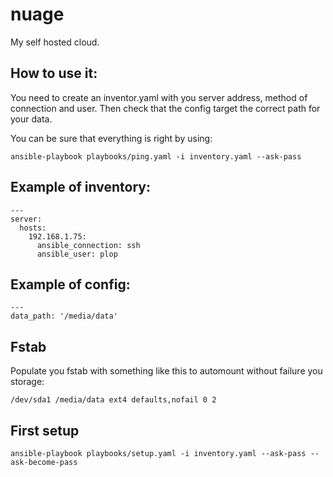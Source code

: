 # nuage

My self hosted cloud.

## How to use it:

You need to create an inventor.yaml with you server address, method of connection and user.
Then check that the config target the correct path for your data.

You can be sure that everything is right by using:

```
ansible-playbook playbooks/ping.yaml -i inventory.yaml --ask-pass
```

## Example of inventory:

```
---
server:
  hosts:
    192.168.1.75:
      ansible_connection: ssh
      ansible_user: plop
```

## Example of config:

```
---
data_path: '/media/data'
```

## Fstab

Populate you fstab with something like this to automount without failure you storage:

```
/dev/sda1 /media/data ext4 defaults,nofail 0 2
```

## First setup

```
ansible-playbook playbooks/setup.yaml -i inventory.yaml --ask-pass --ask-become-pass
```

